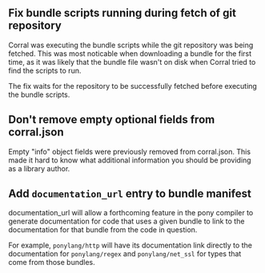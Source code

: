 ## Fix bundle scripts running during fetch of git repository

Corral was executing the bundle scripts while the git repository was being fetched. This was most noticable when downloading a bundle for the first time, as it was likely that the bundle file wasn't on disk when Corral tried to find the scripts to run.

The fix waits for the repository to be successfully fetched before executing the bundle scripts.

## Don't remove empty optional fields from corral.json

Empty "info" object fields were previously removed from corral.json. This made it hard to know what additional information you should be providing as a library author.

## Add `documentation_url` entry to bundle manifest

documentation_url will allow a forthcoming feature in the pony compiler to generate documentation for code that uses a given bundle to link to the documentation for that bundle from the code in question.

For example, `ponylang/http` will have its documentation link directly to the documentation for `ponylang/regex` and `ponylang/net_ssl` for types that come from those bundles.

